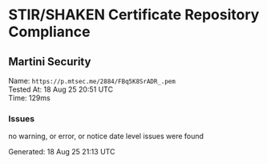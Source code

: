 # STIR/SHAKEN Certificate Repository Compliance

## Martini Security

Name: `https://p.mtsec.me/2884/FBq5K8SrADR_.pem`\
Tested At: 18 Aug 25 20:51 UTC\
Time: 129ms

### Issues

no warning, or error, or notice date level issues were found

Generated: 18 Aug 25 21:13 UTC